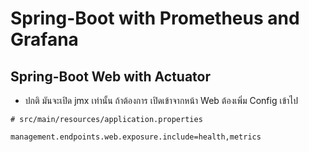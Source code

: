 # Spring-Boot with Prometheus and Grafana

## Spring-Boot Web with Actuator

- ปกติ มันจะเปิด jmx เท่านั้น ถ้าต้องการ เปิดเข้าจากหน้า Web ต้องเพิ่ม Config เข้าไป

```properties
# src/main/resources/application.properties

management.endpoints.web.exposure.include=health,metrics
```
